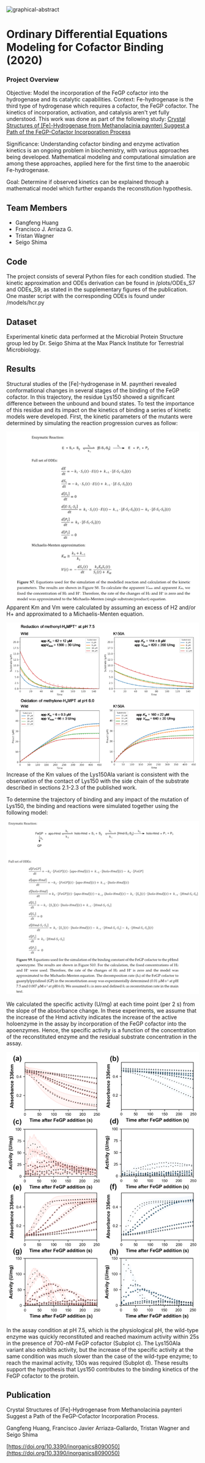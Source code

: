 ![graphical-abstract](https://pub.mdpi-res.com/inorganics/inorganics-08-00050/article_deploy/html/images/inorganics-08-00050-ag-550.jpg?1602051362)

# Ordinary Differential Equations Modeling for Cofactor Binding (2020)

### Project Overview

Objective: Model the incorporation of the FeGP cofactor into the hydrogenase and its catalytic capabilities.
Context: Fe-hydrogenase is the third type of hydrogenase which requires a cofactor, the FeGP cofactor. The kinetics of incorporation, activation, and catalysis aren't yet fully understood. This work was done as part of the following study: [Crystal Structures of [Fe]-Hydrogenase from Methanolacinia paynteri Suggest a Path of the FeGP-Cofactor Incorporation Process](https://doi.org/10.3390/inorganics8090050)

Significance: Understanding cofactor binding and enzyme activation kinetics is an ongoing problem in biochemistry, with various approaches being developed. Mathematical modeling and computational simulation are among these approaches, applied here for the first time to the anaerobic Fe-hydrogenase.

Goal: Determine if observed kinetics can be explained through a mathematical model which further expands the reconstitution hypothesis.

## Team Members

- Gangfeng Huang
- Francisco J. Arriaza G.
- Tristan Wagner
- Seigo Shima

## Code

The project consists of several Python files for each condition studied. The kinetic approximation and ODEs derivation can be found in /plots/ODEs_S7 and ODEs_S9, as stated in the supplementary figures of the publication.
One master script with the corresponding ODEs is found under /models/hcr.py

## Dataset

Experimental kinetic data performed at the Microbial Protein Structure group led by Dr. Seigo Shima at the Max Planck Institute for Terrestrial Microbiology.

## Results

Structural studies of the [Fe]-hydrogenase in M. payntheri revealed conformational changes in several stages of the binding of the FeGP cofactor. In this trajectory, the residue Lys150 showed a significant difference between the unbound and bound states. To test the importance of this residue and its impact on the kinetics of binding a series of kinetic models were developed. First, the kinetic parameters of the mutants were determined by simulating the reaction progression curves as follow:

![](/plots/ODEs_S7.png) 
Apparent Km and Vm were calculated by assuming an excess of H2 and/or H+ and approximated to a Michaelis-Menten equation.

![](/plots/Fig_S8.png) 
Increase of the Km values of the Lys150Ala variant is consistent with the observation of the contact of Lys150 with the side chain of the substrate described in sections 2.1-2.3 of the published work.


To determine the trajectory of binding and any impact of the mutation of Lys150, the binding and reactions were simulated together using the following model:

![](/plots/ODEs_S9.png) 

We calculated the specific activity (U/mg) at each time point (per 2 s) from the slope of the absorbance change. In these experiments, we assume that the increase of the Hmd activity indicates the increase of the active holoenzyme in the assay by incorporation of the FeGP cofactor into the apoenzymes. Hence, the specific activity is a function of the concentration of the reconstituted enzyme and the residual substrate concentration in the assay.

![](/plots/Fig_6.png)

In the assay condition at pH 7.5, which is the physiological pH, the wild-type enzyme was quickly reconstituted and reached maximum activity within 25s in the presence of 700-nM FeGP cofactor (Subplot c). The Lys150Ala variant also exhibits activity, but the increase of the specific activity at the same condition was much slower than the case of the wild-type enzyme; to reach the maximal activity, 130s was required (Subplot d). These results support the hypothesis that Lys150 contributes to the binding kinetics of the FeGP cofactor to the protein.


## Publication

Crystal Structures of [Fe]-Hydrogenase from Methanolacinia paynteri Suggest a Path of the FeGP-Cofactor Incorporation Process.

Gangfeng Huang, Francisco Javier Arriaza-Gallardo, Tristan Wagner and Seigo Shima

[https://doi.org/10.3390/inorganics8090050](https://doi.org/10.3390/inorganics8090050)


